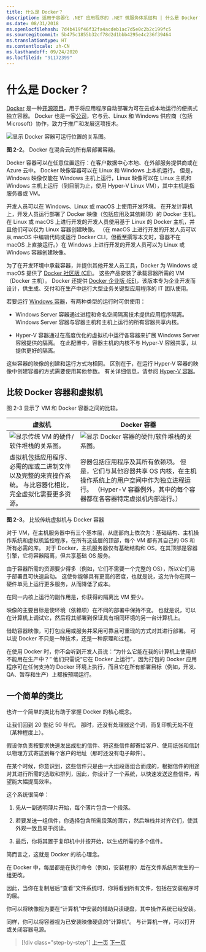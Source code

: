 ```yaml
---
title: 什么是 Docker？
description: 适用于容器化 .NET 应用程序的 .NET 微服务体系结构 | 什么是 Docker？
ms.date: 08/31/2018
ms.openlocfilehash: 7d4b419f46f32fa4acdeb1ac7d5e0c2b2c199fc5
ms.sourcegitcommit: 5b475c1855b32cf78d2d1bbb4295e4c236f39464
ms.translationtype: HT
ms.contentlocale: zh-CN
ms.lasthandoff: 09/24/2020
ms.locfileid: "91172399"
---
```

# <a name="what-is-docker"></a>什么是 Docker？

[Docker](https://www.docker.com/) 是一种[开源项目](https://github.com/docker/docker)，用于将应用程序自动部署为可在云或本地运行的便携式独立容器。 Docker 也是一家[公司](https://www.docker.com/)，它与云、Linux 和 Windows 供应商（包括 Microsoft）协作，致力于推广和发展这项技术。

![显示 Docker 容器可运行位置的关系图。](./media/docker-defined/docker-containers-run-anywhere.png)

**图 2-2**。 Docker 在混合云的所有层部署容器。

Docker 容器可以在任意位置运行：在客户数据中心本地、在外部服务提供商或在 Azure 云中。 Docker 映像容器可以在 Linux 和 Windows 上本机运行。 但是，Windows 映像仅能在 Windows 主机上运行，Linux 映像可以在 Linux 主机和 Windows 主机上运行（到目前为止，使用 Hyper-V Linux VM），其中主机是指服务器或 VM。

开发人员可以在 Windows、Linux 或 macOS 上使用开发环境。 在开发计算机上，开发人员运行部署了 Docker 映像（包括应用及其依赖项）的 Docker 主机。 在 Linux 或 macOS 上进行开发的开发人员使用基于 Linux 的 Docker 主机，并且他们可以仅为 Linux 容器创建映像。 （在 macOS 上进行开发的开发人员可以从 macOS 中编辑代码或运行 Docker CLI，但截至撰写本文时，容器不在 macOS 上直接运行。）在 Windows 上进行开发的开发人员可以为 Linux 或 Windows 容器创建映像。

为了在开发环境中承载容器，并提供其他开发人员工具，Docker 为 Windows 或 macOS 提供了 [Docker 社区版 (CE)](https://www.docker.com/community-edition)。 这些产品安装了承载容器所需的 VM（Docker 主机）。 Docker 还提供 [Docker 企业版 (EE)](https://www.docker.com/enterprise-edition)，该版本专为企业开发而设计，供生成、交付和在生产中运行大型业务关键型应用程序的 IT 团队使用。

若要运行 [Windows 容器](/virtualization/windowscontainers/about/)，有两种类型的运行时可供使用：

- Windows Server 容器通过进程和命名空间隔离技术提供应用程序隔离。 Windows Server 容器与容器主机和主机上运行的所有容器共享内核。

- Hyper-V 容器通过在高度优化的虚拟机中运行各容器来扩展 Windows Server 容器提供的隔离。 在此配置中，容器主机的内核不与 Hyper-V 容器共享，以提供更好的隔离。

这些容器的映像的创建和运行方式均相同。 区别在于，在运行 Hyper-V 容器的映像中创建容器的方式需要使用其他参数。 有关详细信息，请参阅 [Hyper-V 容器](/virtualization/windowscontainers/manage-containers/hyperv-container)。

## <a name="comparing-docker-containers-with-virtual-machines"></a>比较 Docker 容器和虚拟机

图 2-3 显示了 VM 和 Docker 容器之间的比较。

| 虚拟机 | Docker 容器 |
| -----------------| ------------------|
|![显示传统 VM 的硬件/软件堆栈的关系图。](./media/docker-defined/virtual-machine-hardware-software.png)|![显示 Docker 容器的硬件/软件堆栈的关系图。](./media/docker-defined/docker-container-hardware-software.png)|
|虚拟机包括应用程序、必需的库或二进制文件以及完整的来宾操作系统。 与比容器化相比，完全虚拟化需要更多资源。 | 容器包括应用程序及其所有依赖项。 但是，它们与其他容器共享 OS 内核，在主机操作系统上的用户空间中作为独立进程运行。 （Hyper-V 容器例外，其中的每个容器都在各容器特定虚拟机内部运行。） |

**图 2-3**。 比较传统虚拟机与 Docker 容器

对于 VM，在主机服务器中有三个基本层，从底部向上依次为：基础结构、主机操作系统和虚拟机监控程序，在所有这些层的顶部，每个 VM 都有其自己的 OS 和所有必需的库。 对于 Docker，主机服务器仅有基础结构和 OS，在其顶部是容器引擎，它将容器隔离，但共享基础 OS 服务。

由于容器所需的资源要少得多（例如，它们不需要一个完整的 OS），所以它们易于部署且可快速启动。 这使你能够具有更高的密度，也就是说，这允许你在同一硬件单元上运行更多服务，从而降低了成本。

在同一内核上运行的副作用是，你获得的隔离比 VM 要少。

映像的主要目标是使环境（依赖项）在不同的部署中保持不变。 也就是说，可以在计算机上调试它，然后将其部署到保证具有相同环境的另一台计算机上。

借助容器映像，可打包应用或服务并采用可靠且可重现的方式对其进行部署。 可以说 Docker 不只是一种技术，还是一种原理和过程。

在使用 Docker 时，你不会听到开发人员说：“为什么它能在我的计算机上使用却不能用在生产中？” 他们只需说“它在 Docker 上运行”，因为打包的 Docker 应用程序可在任何支持的 Docker 环境上执行，而且它在所有部署目标（例如，开发、QA、暂存和生产）上都按预期运行。

## <a name="a-simple-analogy"></a>一个简单的类比

也许一个简单的类比有助于掌握 Docker 的核心概念。

让我们回到 20 世纪 50 年代。 那时，还没有处理器这个词，而复印机无处不在（某种程度上）。

假设你负责按要求快速发出成批的信件、将这些信件邮寄给客户、使用纸张和信封以物理方式寄送到每个客户的地址（那时还没有电子邮件）。

在某个时候，你意识到，这些信件只是由一大组段落组合而成的，根据信件的用途对其进行所需的选取和排列，因此，你设计了一个系统，以快速发送这些信件，希望能大幅提高效率。

这个系统很简单：

1. 先从一副透明薄片开始，每个薄片包含一个段落。

2. 若要发送一组信件，你选择包含所需段落的薄片，然后堆栈并对齐它们，使其外观一致且易于阅读。

3. 最后，你将其置于复印机中并按开始，以生成所需的多个信件。

简而言之，这就是 Docker 的核心理念。

在 Docker 中，每层都是在执行命令（例如，安装程序）后在文件系统所发生的一组更改。

因此，当你在复制层后“查看”文件系统时，你将看到所有文件，包括在安装程序时的层。

你可以将映像视为要在“计算机”中安装的辅助只读硬盘，其中操作系统已经安装。

同样，你可以将容器视为已安装映像硬盘的“计算机”。 与计算机一样，可以打开或关闭容器电源。

>[!div class="step-by-step"]
>[上一页](index.md)
>[下一页](docker-terminology.md)
